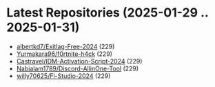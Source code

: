 # Latest Repositories (2025-01-29 .. 2025-01-31)

- [albertkd7/Exitlag-Free-2024](https://github.com/albertkd7/Exitlag-Free-2024) (229)
- [Yurmakara96/f0rtnite-h4ck](https://github.com/Yurmakara96/f0rtnite-h4ck) (229)
- [Castravel/IDM-Activation-Script-2024](https://github.com/Castravel/IDM-Activation-Script-2024) (229)
- [Nabialam1789/Discord-AllinOne-Tool](https://github.com/Nabialam1789/Discord-AllinOne-Tool) (229)
- [willy70625/Fl-Studio-2024](https://github.com/willy70625/Fl-Studio-2024) (229)
